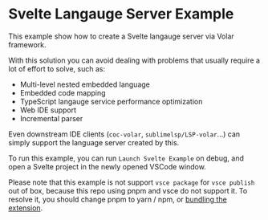 # Svelte Langauge Server Example

This example show how to create a Svelte langauge server via Volar framework.

With this solution you can avoid dealing with problems that usually require a lot of effort to solve, such as:

- Multi-level nested embedded language
- Embedded code mapping
- TypeScript langauge service performance optimization
- Web IDE support
- Incremental parser

Even downstream IDE clients (`coc-volar`, `sublimelsp/LSP-volar`...) can simply support the language server created by this.

To run this example, you can run `Launch Svelte Example` on debug, and open a Svelte project in the newly opened VSCode window.

Please note that this example is not support `vsce package` for `vsce publish` out of box, because this repo using pnpm and vsce do not support it. To resolve it, you should change pnpm to yarn / npm, or [bundling the extension](https://code.visualstudio.com/api/working-with-extensions/bundling-extension).
